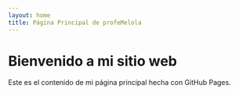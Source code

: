 ```yaml
---
layout: home
title: Página Principal de profeMelola
---
```


# Bienvenido a mi sitio web

Este es el contenido de mi página principal hecha con GitHub Pages.
